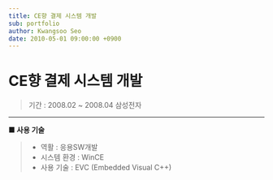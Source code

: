 ```yaml
---
title: CE향 결제 시스템 개발
sub: portfolio
author: Kwangsoo Seo
date: 2010-05-01 09:00:00 +0900
---
```


# CE향 결제 시스템 개발
> 기간 : 2008.02 ~ 2008.04
> 삼성전자

---

**■ 사용 기술**

>  * 역활 : 응용SW개발
>  * 시스템 환경 : WinCE
>  * 사용 기술 : EVC (Embedded Visual C++)


